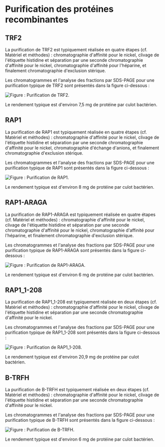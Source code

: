 # Purification des protéines recombinantes

## TRF2

La purification de TRF2 est typiquement réalisée en quatre étapes (cf.
Matériel et méthodes) : chromatographie d'affinité pour le nickel, clivage de
l'étiquette histidine et séparation par une seconde chromatographie d'affinité
pour le nickel, chromatographie d'affinité pour l'héparine, et finalement
chromatographie d'exclusion stérique.

Les chromatogrammes et l'analyse des fractions par SDS-PAGE pour une
purification typique de TRF2 sont présentés dans la figure ci-dessous :

![Figure : Purification de TRF2.](partie-1/figures/purif-trf2.jpg)

Le rendement typique est d'environ 7,5 mg de protéine par culot bactérien.


## RAP1

La purification de RAP1 est typiquement réalisée en quatre étapes (cf.
Matériel et méthodes) : chromatographie d'affinité pour le nickel, clivage de
l'étiquette histidine et séparation par une seconde chromatographie d'affinité
pour le nickel, chromatographie d'échange d'anions, et finalement
chromatographie d'exclusion stérique.

Les chromatogrammes et l'analyse des fractions par SDS-PAGE pour une
purification typique de RAP1 sont présentés dans la figure ci-dessous :

![Figure : Purification de RAP1.](partie-1/figures/purif-rap1.jpg)

Le rendement typique est d'environ 8 mg de protéine par culot bactérien.


## RAP1-ARAGA

La purification de RAP1-ARAGA est typiquement réalisée en quatre étapes (cf.
Matériel et méthodes) : chromatographie d'affinité pour le nickel, clivage de
l'étiquette histidine et séparation par une seconde chromatographie d'affinité
pour le nickel, chromatographie d'affinité pour l'héparine, et finalement
chromatographie d'exclusion stérique.

Les chromatogrammes et l'analyse des fractions par SDS-PAGE pour une
purification typique de RAP1-ARAGA sont présentés dans la figure ci-dessous :

![Figure : Purification de RAP1-ARAGA.](partie-1/figures/purif-araga.jpg)

Le rendement typique est d'environ 6 mg de protéine par culot bactérien.


## RAP1_1-208

La purification de RAP1_1-208 est typiquement réalisée en deux étapes (cf.
Matériel et méthodes) : chromatographie d'affinité pour le nickel, clivage de
l'étiquette histidine et séparation par une seconde chromatographie d'affinité
pour le nickel.

Les chromatogrammes et l'analyse des fractions par SDS-PAGE pour une
purification typique de RAP1_1-208 sont présentés dans la figure ci-dessous :

![Figure : Purification de RAP1_1-208.](partie-1/figures/purif-1-208.jpg)

Le rendement typique est d'environ 20,9 mg de protéine par culot bactérien.


## B-TRFH

La purification de B-TRFH est typiquement réalisée en deux étapes (cf.
Matériel et méthodes) : chromatographie d'affinité pour le nickel, clivage de
l'étiquette histidine et séparation par une seconde chromatographie d'affinité
pour le nickel.

Les chromatogrammes et l'analyse des fractions par SDS-PAGE pour une
purification typique de B-TRFH sont présentés dans la figure ci-dessous :

![Figure : Purification de B-TRFH.](partie-1/figures/purif-b-trfh.jpg)

Le rendement typique est d'environ 6 mg de protéine par culot bactérien.

